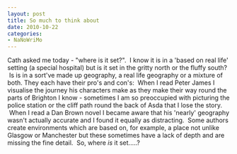 ```yaml
---
layout: post
title: So much to think about
date: 2010-10-22
categories:
- NaNoWriMo
---
```


Cath asked me today - "where is it set?".  I know it is in a 'based on real life' setting (a special hospital) but is it set in the gritty north or the fluffy south?  Is is in a sort've made up geography, a real life geography or a mixture of both. They each have their pro's and con's:  When I read Peter James I visualise the journey his characters make as they make their way round the parts of Brighton I know - sometimes I am so preoccupied with picturing the police station or the cliff path round the back of Asda that I lose the story.  When I read a Dan Brown novel I became aware that his 'nearly' geography wasn't actually accurate and I found it equally as distracting.  Some authors create environments which are based on, for example, a place not unlike Glasgow or Manchester but these sometimes have a lack of depth and are missing the fine detail.  So, where _is_ it set.....?
